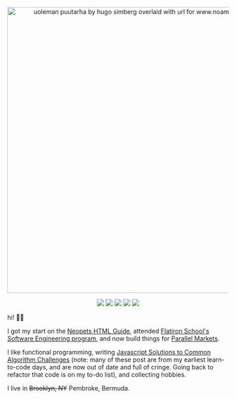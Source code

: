 
<p align="center">
  <a href="https://www.noamsauerutley.com/"><img width="650" alt="uoleman puutarha by hugo simberg overlaid with url for www.noamsauerutley.com" src="https://user-images.githubusercontent.com/17517253/114214423-aa585280-993a-11eb-985a-48c86a9d9dd0.png"></a>
  <p align="center">
    <img src="https://img.shields.io/badge/Elixir-informational?style=flat&logo=elixir&logoColor=9ba4b4&color=31363e" />
    <img src="https://img.shields.io/badge/Ruby-informational?style=flat&logo=ruby&logoColor=9ba4b4&color=31363e" />
    <img src="https://img.shields.io/badge/Graphql-informational?style=flat&logo=graphql&logoColor=9ba4b4&color=31363e" />
    <img src="https://img.shields.io/badge/Javascript-informational?style=flat&logo=javascript&logoColor=9ba4b4&color=31363e" />
    <img src="https://img.shields.io/badge/React-informational?style=flat&logo=react&logoColor=9ba4b4&color=31363e" />
  </p>
hi! 👋🏻

I got my start on the <a href="http://www.neopets.com/help/html1.phtml">Neopets HTML Guide</a>, attended <a href="https://flatironschool.com/career-courses/coding-bootcamp">Flatiron School's Software Engineering program</a>, and now build things for <a href="https://parallelmarkets.com/">Parallel Markets</a>.

I like functional programming, writing [Javascript Solutions to Common Algorithm Challenges](https://medium.com/@noamsauerutley) (note: many of these post are from my earliest learn-to-code days, and are now out of date and full of cringe. Going back to refactor that code is on my to-do list), and collecting hobbies.

I live in ~~Brooklyn, NY~~ Pembroke, Bermuda.
</p>
